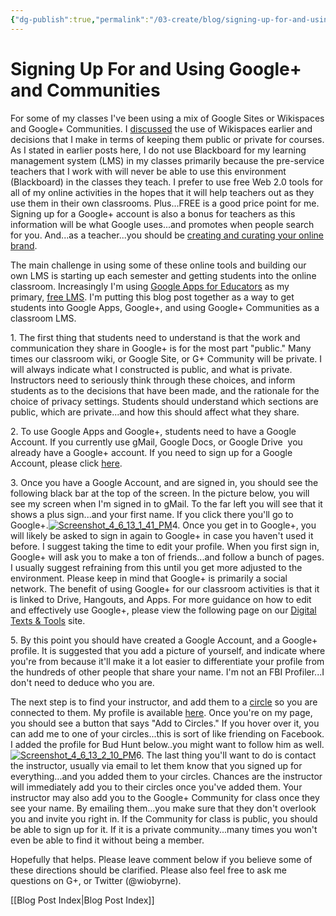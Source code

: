 ```yaml
---
{"dg-publish":true,"permalink":"/03-create/blog/signing-up-for-and-using-google-and-communities/","title":"Signing Up For and Using Google+ and Communities","tags":["gafe","google","teaching"]}
---
```


# Signing Up For and Using Google+ and Communities

For some of my classes I've been using a mix of Google Sites or Wikispaces and Google+ Communities. I [discussed](http://wiobyrne.com/a-tale-of-two-wikis-open-closed-learning-management-systems/ "A Tale of Two Wikis: Open & Closed Learning Management Systems") the use of Wikispaces earlier and decisions that I make in terms of keeping them public or private for courses. As I stated in earlier posts here, I do not use Blackboard for my learning management system (LMS) in my classes primarily because the pre-service teachers that I work with will never be able to use this environment (Blackboard) in the classes they teach. I prefer to use free Web 2.0 tools for all of my online activities in the hopes that it will help teachers out as they use them in their own classrooms. Plus...FREE is a good price point for me. Signing up for a Google+ account is also a bonus for teachers as this information will be what Google uses...and promotes when people search for you. And...as a teacher...you should be [creating and curating your online brand](http://wiobyrne.com/creating-and-curating-your-online-brand/ "Creating and Curating Your Online Brand").

The main challenge in using some of these online tools and building our own LMS is starting up each semester and getting students into the online classroom. Increasingly I'm using [Google Apps for Educators](https://plus.google.com/communities/101802680117484972712?utm_source=chrome_ntp_icon&utm_medium=chrome_app&utm_campaign=chrome) as my primary, [free LMS](https://plus.google.com/communities/110147344160609001644?utm_source=chrome_ntp_icon&utm_medium=chrome_app&utm_campaign=chrome). I'm putting this blog post together as a way to get students into Google Apps, Google+, and using Google+ Communities as a classroom LMS.

1\. The first thing that students need to understand is that the work and communication they share in Google+ is for the most part "public." Many times our classroom wiki, or Google Site, or G+ Community will be private. I will always indicate what I constructed is public, and what is private. Instructors need to seriously think through these choices, and inform students as to the decisions that have been made, and the rationale for the choice of privacy settings. Students should understand which sections are public, which are private...and how this should affect what they share.

2\. To use Google Apps and Google+, students need to have a Google Account. If you currently use gMail, Google Docs, or Google Drive  you already have a Google+ account. If you need to sign up for a Google Account, please click [here](https://accounts.google.com/SignUp?continue=https%3A%2F%2Faccounts.google.com%2FManageAccount).

3\. Once you have a Google Account, and are signed in, you should see the following black bar at the top of the screen. In the picture below, you will see my screen when I'm signed in to gMail. To the far left you will see that it shows a plus sign...and your first name. If you click there you'll go to Google+.[![Screenshot_4_6_13_1_41_PM](images/Screenshot_4_6_13_1_41_PM-1024x227.jpg)](http://wiobyrne.com/wp-content/uploads/2013/04/Screenshot_4_6_13_1_41_PM.jpg)4\. Once you get in to Google+, you will likely be asked to sign in again to Google+ in case you haven't used it before. I suggest taking the time to edit your profile. When you first sign in, Google+ will ask you to make a ton of friends...and follow a bunch of pages. I usually suggest refraining from this until you get more adjusted to the environment. Please keep in mind that Google+ is primarily a social network. The benefit of using Google+ for our classroom activities is that it is linked to Drive, Hangouts, and Apps. For more guidance on how to edit and effectively use Google+, please view the following page on our [Digital Texts & Tools](https://sites.google.com/site/textsandtools/techtutorials/google-apps-for-educators/google) site.

5\. By this point you should have created a Google Account, and a Google+ profile. It is suggested that you add a picture of yourself, and indicate where you're from because it'll make it a lot easier to differentiate your profile from the hundreds of other people that share your name. I'm not an FBI Profiler...I don't need to deduce who you are.

The next step is to find your instructor, and add them to a [circle](https://www.youtube.com/watch?v=sd5oasTjNuA) so you are connected to them. My profile is available [here](https://plus.google.com/111576401886299659895/posts). Once you're on my page, you should see a button that says "Add to Circles." If you hover over it, you can add me to one of your circles...this is sort of like friending on Facebook. I added the profile for Bud Hunt below..you might want to follow him as well.[![Screenshot_4_6_13_2_10_PM](images/Screenshot_4_6_13_2_10_PM.jpg)](http://wiobyrne.com/wp-content/uploads/2013/04/Screenshot_4_6_13_2_10_PM.jpg)6\. The last thing you'll want to do is contact the instructor, usually via email to let them know that you signed up for everything...and you added them to your circles. Chances are the instructor will immediately add you to their circles once you've added them. Your instructor may also add you to the Google+ Community for class once they see your name. By emailing them...you make sure that they don't overlook you and invite you right in. If the Community for class is public, you should be able to sign up for it. If it is a private community...many times you won't even be able to find it without being a member.

Hopefully that helps. Please leave comment below if you believe some of these directions should be clarified. Please also feel free to ask me questions on G+, or Twitter (@wiobyrne).

[[Blog Post Index\|Blog Post Index]]